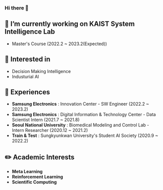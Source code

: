 ### Hi there 👋

<!--
**ijnn258/ijnn258** is a ✨ _special_ ✨ repository because its `README.md` (this file) appears on your GitHub profile.

Here are some ideas to get you started:

- 🔭 I’m currently working on ...
- 🌱 I’m currently learning ...
- 👯 I’m looking to collaborate on ...
- 🤔 I’m looking for help with ...
- 💬 Ask me about ...
- 📫 How to reach me: ...
- 😄 Pronouns: ...
- ⚡ Fun fact: ...
-->

## 🔭 I’m currently working on KAIST System Intelligence Lab
* Master's Course (2022.2 ~ 2023.2(Expected))

## 🤔 Interested in 
* Decision Making Intelligence
* Industurial AI

## 👯 Experiences
* **Samsung Electronics** : Innovation Center - SW Engineer (2022.2 ~ 2023.2)
* **Samsung Electronics** : Digital Information & Technology Center - Data Scientist Intern (2021.7 ~ 2021.8)
* **Seoul National University** : Biomedical Modeling and Control Lab - Intern Researcher (2020.12 ~ 2021.2)
* **Train & Test** : Sungkyunkwan University's Student AI Society  (2020.9 ~ 2022.2)

## ✏️ Academic Interests
* **Meta Learning**
* **Reinforcement Learning**
* **Scientific Computing**
